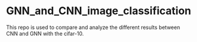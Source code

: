 # GNN_and_CNN_image_classification
This repo is used to compare and analyze the different results between CNN and GNN with the cifar-10.
